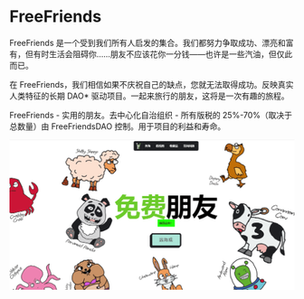 # FreeFriends

FreeFriends 是一个受到我们所有人启发的集合。我们都努力争取成功、漂亮和富有，但有时生活会阻碍你……朋友不应该花你一分钱——也许是一些汽油，但仅此而已。

在 FreeFriends，我们相信如果不庆祝自己的缺点，您就无法取得成功。反映真实人类特征的长期 DAO* 驱动项目。一起来旅行的朋友，这将是一次有趣的旅程。

FreeFriends - 实用的朋友。去中心化自治组织 - 所有版税的 25%-70%（取决于总数量）由 FreeFriendsDAO 控制。用于项目的利益和寿命。

![nft](01.png)
